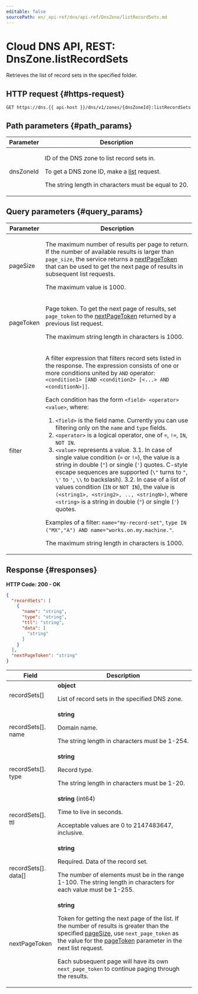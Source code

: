 ```yaml
---
editable: false
sourcePath: en/_api-ref/dns/api-ref/DnsZone/listRecordSets.md
---
```


# Cloud DNS API, REST: DnsZone.listRecordSets
Retrieves the list of record sets in the specified folder.
 

 
## HTTP request {#https-request}
```
GET https://dns.{{ api-host }}/dns/v1/zones/{dnsZoneId}:listRecordSets
```
 
## Path parameters {#path_params}
 
Parameter | Description
--- | ---
dnsZoneId | <p>ID of the DNS zone to list record sets in.</p> <p>To get a DNS zone ID, make a <a href="/docs/dns/api-ref/DnsZone/list">list</a> request.</p> <p>The string length in characters must be equal to 20.</p> 
 
## Query parameters {#query_params}
 
Parameter | Description
--- | ---
pageSize | <p>The maximum number of results per page to return. If the number of available results is larger than ``page_size``, the service returns a <a href="/docs/dns/api-ref/DnsZone/listRecordSets#responses">nextPageToken</a> that can be used to get the next page of results in subsequent list requests.</p> <p>The maximum value is 1000.</p> 
pageToken | <p>Page token. To get the next page of results, set ``page_token`` to the <a href="/docs/dns/api-ref/DnsZone/listRecordSets#responses">nextPageToken</a> returned by a previous list request.</p> <p>The maximum string length in characters is 1000.</p> 
filter | <p>A filter expression that filters record sets listed in the response. The expression consists of one or more conditions united by ``AND`` operator: ``<condition1> [AND <condition2> [<...> AND <conditionN>]]``.</p> <p>Each condition has the form ``<field> <operator> <value>``, where:</p> <ol> <li>``<field>`` is the field name. Currently you can use filtering only on the ``name`` and ``type`` fields.</li> <li>``<operator>`` is a logical operator, one of ``=``, ``!=``, ``IN``, ``NOT IN``.</li> <li>``<value>`` represents a value. 3.1. In case of single value condition (``=`` or ``!=``), the value is a string in double (``"``) or single (``'``) quotes. C-style escape sequences are supported (``\"`` turns to ``"``, ``\'`` to ``'``, ``\\`` to backslash). 3.2. In case of a list of values condition (``IN`` or ``NOT IN``), the value is ``(<string1>, <string2>, .., <stringN>)``, where ``<string>`` is a string in double (``"``) or single (``'``) quotes.</li> </ol> <p>Examples of a filter: ``name="my-record-set"``, ``type IN ("MX","A") AND name="works.on.my.machine."``.</p> <p>The maximum string length in characters is 1000.</p> 
 
## Response {#responses}
**HTTP Code: 200 - OK**

```json 
{
  "recordSets": [
    {
      "name": "string",
      "type": "string",
      "ttl": "string",
      "data": [
        "string"
      ]
    }
  ],
  "nextPageToken": "string"
}
```

 
Field | Description
--- | ---
recordSets[] | **object**<br><p>List of record sets in the specified DNS zone.</p> 
recordSets[].<br>name | **string**<br><p>Domain name.</p> <p>The string length in characters must be 1-254.</p> 
recordSets[].<br>type | **string**<br><p>Record type.</p> <p>The string length in characters must be 1-20.</p> 
recordSets[].<br>ttl | **string** (int64)<br><p>Time to live in seconds.</p> <p>Acceptable values are 0 to 2147483647, inclusive.</p> 
recordSets[].<br>data[] | **string**<br><p>Required. Data of the record set.</p> <p>The number of elements must be in the range 1-100. The string length in characters for each value must be 1-255.</p> 
nextPageToken | **string**<br><p>Token for getting the next page of the list. If the number of results is greater than the specified <a href="/docs/dns/api-ref/DnsZone/listRecordSets#query_params">pageSize</a>, use ``next_page_token`` as the value for the <a href="/docs/dns/api-ref/DnsZone/listRecordSets#query_params">pageToken</a> parameter in the next list request.</p> <p>Each subsequent page will have its own ``next_page_token`` to continue paging through the results.</p> 